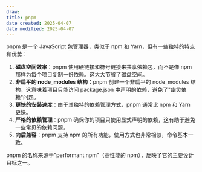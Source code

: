 ```yaml
---
draw:
title: pnpm
date created: 2025-04-07
date modified: 2025-04-07
---
```


pnpm 是一个 JavaScript 包管理器，类似于 npm 和 Yarn，但有一些独特的特点和优势：

1. **磁盘空间效率**：pnpm 使用硬链接和符号链接来共享依赖包，而不是像 npm 那样为每个项目复制一份依赖。这大大节省了磁盘空间。
2. **非扁平的 node_modules 结构**：pnpm 创建一个非扁平的 node_modules 结构，这意味着项目只能访问 package.json 中声明的依赖，避免了"幽灵依赖"问题。
3. **更快的安装速度**：由于其独特的依赖管理方式，pnpm 通常比 npm 和 Yarn 更快。
4. **严格的依赖管理**：pnpm 确保你的项目只使用显式声明的依赖，这有助于避免一些常见的依赖问题。
5. **向后兼容**：pnpm 支持 npm 的所有功能，使用方式也非常相似，命令基本一致。

pnpm 的名称来源于"performant npm"（高性能的 npm），反映了它的主要设计目标之一。
